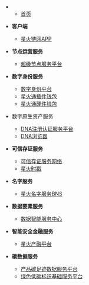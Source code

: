 - 
  * [首页](README.md)
- **客户端**

  - [星火链网APP](/docs/客户端/星火链网APP/星火链网APP.md)

- **节点运营服务**
  
  - [超级节点服务平台](/docs/骨干节点接入服务/超级节点服务平台/超级节点服务平台.md)

- **数字身份服务**
  
  - [数字身份平台](/docs/数字身份服务/数字身份平台/数字身份平台.md)
  - [星火通插件钱包](/docs/数字身份服务/星火通插件钱包/星火通插件钱包.md)
  - [星火通硬件钱包](/docs/数字身份服务/星火通硬件钱包/星火通硬件钱包.md)

- 数字原生资产服务
  
  * [DNA注册认证服务平台](/docs/数字原生资产服务/DNA注册认证平台/DNA注册认证平台.md)
  * [DNA浏览器](/docs/数字原生资产服务/DNA浏览器/DNA浏览器.md)

- **可信存证服务**
  
  - [可信存证服务网络](/docs/可信存证服务/可信存证服务网络/可信存证服务网络.md)
  - [星火时戳](/docs/可信存证服务/可信时戳/星火时戳.md)

- **名字服务**
  
  - [星火名字服务BNS](/docs/星火名字服务BNS/星火名字服务BNS/星火名字服务BNS.md)

- **数据要素服务**
  
  * [数据智能服务中心](/docs/数据要素服务/数据智能服务中心/数据智能服务中心.md)

- **智能安全金融服务**
  
  * [星火产融平台](/docs/智能安全金融服务/星火产融平台/星火产融平台.md)

- **碳数据服务**
  
  * [产品碳足迹数据服务平台](/docs/碳数据服务/产品碳足迹数据服务平台/产品碳足迹数据服务平台.md)
  * [绿色低碳标识基础服务平台](/docs/碳数据服务/绿色低碳标识基础服务平台/绿色低碳标识基础服务平台.md)

